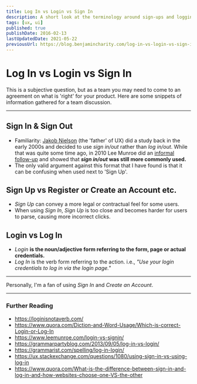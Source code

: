 ```yaml
---
title: Log In vs Login vs Sign In
description: A short look at the terminology around sign-ups and logging in and the basic arguments for each.
tags: [ux, ui]
published: true
publishDate: 2016-02-13
lastUpdatedDate: 2021-05-22
previousUrl: https://blog.benjamincharity.com/log-in-vs-login-vs-sign-in/
---
```


# Log In vs Login vs Sign In

This is a subjective question, but as a team you may need to come to an agreement on what is 'right' for your
product. Here are some snippets of information gathered for a team discussion.

---

## Sign In & Sign Out

- Familiarity: [Jakob Nielson][nielson] (the 'father' of UX) did a study back in the early 2000s and decided to use
  _sign in/out_ rather than _log in/out_. While that was quite some time ago, in 2010 Lee Munroe did an [informal
  follow-up][monroe] and showed that **_sign in/out_ was still more commonly used.**
- The only valid argument against this format that I have found is that it can be confusing when used next to 'Sign Up'.

## Sign Up vs Register or Create an Account etc.

- _Sign Up_ can convey a more legal or contractual feel for some users.
- When using _Sign In_, _Sign Up_ is too close and becomes harder for users to parse, causing more incorrect clicks.

## Login vs Log In

- _Login_ **is the noun/adjective form referring to the form, page or actual credentials.**
- _Log In_ is the verb form referring to the action. i.e., _"Use your login credentials to log in via the login page."_

---

Personally, I'm a fan of using _Sign In_ and _Create an Account_.

---

### Further Reading

- <https://loginisnotaverb.com/>
- <https://www.quora.com/Diction-and-Word-Usage/Which-is-correct-Login-or-Log-In>
- <https://www.leemunroe.com/login-vs-signin/>
- <https://grammarpartyblog.com/2013/09/05/log-in-vs-login/>
- <https://grammarist.com/spelling/log-in-login/>
- <https://ux.stackexchange.com/questions/1080/using-sign-in-vs-using-log-in>
- <https://www.quora.com/What-is-the-difference-between-sign-in-and-log-in-and-how-websites-choose-one-VS-the-other>

[nielson]: https://www.nngroup.com
[monroe]: https://www.leemunroe.com/login-vs-signin/
